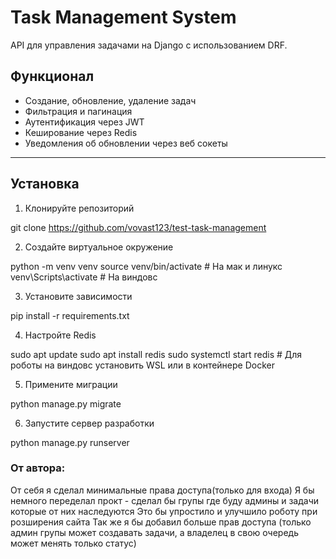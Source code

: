 # Task Management System

API для управления задачами на Django с использованием DRF.

## Функционал
- Создание, обновление, удаление задач
- Фильтрация и пагинация
- Аутентификация через JWT
- Кеширование через Redis
- Уведомления об обновлении через веб сокеты 


---

## Установка

1. Клонируйте репозиторий

git clone https://github.com/vovast123/test-task-management

2. Создайте виртуальное окружение

python -m venv venv
source venv/bin/activate # На мак и линукс 
venv\Scripts\activate # На виндовс

3. Установите зависимости

pip install -r requirements.txt

4. Настройте Redis  

sudo apt update
sudo apt install redis
sudo systemctl start redis # Для роботы на виндовс установить WSL или в контейнере Docker

5. Примените миграции

python manage.py migrate

6. Запустите сервер разработки

python manage.py runserver

### От автора:
От себя я сделал минимальные права доступа(только для входа)
Я бы немного переделал прокт - сделал бы групы где буду админы и задачи которые от них наследуются
Это бы упростило и улучшило роботу при розширения сайта 
Так же я бы добавил больше прав доступа (только админ групы может создавать задачи, а владелец в свою очередь может менять только статус)